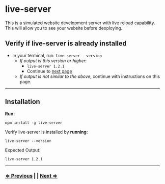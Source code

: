 # live-server

This is a simulated website development server with live reload capability. This will allow you to see your website before deoploying.

## Verify if live-server is already installed

- In your terminal, run: `live-server --version`
  - *If output is this version or higher*:
    - `live-server 1.2.1`
    - Continue to [next page](./8-eslint.md)
  - *If output is not similar to the above*, continue with instructions on this page.

---

## Installation

**Run:**

 `npm install -g live-server`

Verify live-server is installed by **running:**

 `live-server --version`

Expected Output:

`live-server 1.2.1`

---

### [⇐ Previous](./6-node.md) | | [Next ⇒](./8-eslint.md)
